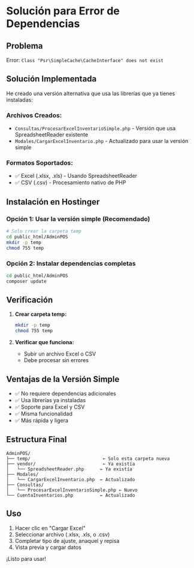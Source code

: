 # Solución para Error de Dependencias

## Problema
Error: `Class "Psr\SimpleCache\CacheInterface" does not exist`

## Solución Implementada

He creado una versión alternativa que usa las librerías que ya tienes instaladas:

### Archivos Creados:
- `Consultas/ProcesarExcelInventarioSimple.php` - Versión que usa SpreadsheetReader existente
- `Modales/CargarExcelInventario.php` - Actualizado para usar la versión simple

### Formatos Soportados:
- ✅ Excel (.xlsx, .xls) - Usando SpreadsheetReader
- ✅ CSV (.csv) - Procesamiento nativo de PHP

## Instalación en Hostinger

### Opción 1: Usar la versión simple (Recomendado)
```bash
# Solo crear la carpeta temp
cd public_html/AdminPOS
mkdir -p temp
chmod 755 temp
```

### Opción 2: Instalar dependencias completas
```bash
cd public_html/AdminPOS
composer update
```

## Verificación

1. **Crear carpeta temp:**
   ```bash
   mkdir -p temp
   chmod 755 temp
   ```

2. **Verificar que funciona:**
   - Subir un archivo Excel o CSV
   - Debe procesar sin errores

## Ventajas de la Versión Simple

- ✅ No requiere dependencias adicionales
- ✅ Usa librerías ya instaladas
- ✅ Soporte para Excel y CSV
- ✅ Misma funcionalidad
- ✅ Más rápida y ligera

## Estructura Final

```
AdminPOS/
├── temp/                           ← Solo esta carpeta nueva
├── vendor/                         ← Ya existía
│   └── SpreadsheetReader.php      ← Ya existía
├── Modales/
│   └── CargarExcelInventario.php  ← Actualizado
├── Consultas/
│   └── ProcesarExcelInventarioSimple.php ← Nuevo
└── CuentaInventarios.php          ← Actualizado
```

## Uso

1. Hacer clic en "Cargar Excel"
2. Seleccionar archivo (.xlsx, .xls, o .csv)
3. Completar tipo de ajuste, anaquel y repisa
4. Vista previa y cargar datos

¡Listo para usar!
